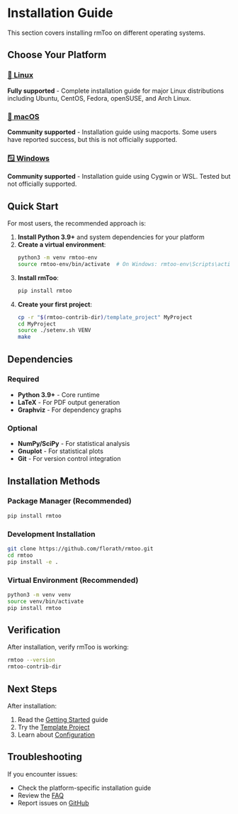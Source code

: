 # Installation Guide

This section covers installing rmToo on different operating systems.

## Choose Your Platform

### [🐧 Linux](linux.md)
**Fully supported** - Complete installation guide for major Linux distributions including Ubuntu, CentOS, Fedora, openSUSE, and Arch Linux.

### [🍎 macOS](macos.md)
**Community supported** - Installation guide using macports. Some users have reported success, but this is not officially supported.

### [🪟 Windows](windows.md)
**Community supported** - Installation guide using Cygwin or WSL. Tested but not officially supported.

## Quick Start

For most users, the recommended approach is:

1. **Install Python 3.9+** and system dependencies for your platform
2. **Create a virtual environment**:
   ```bash
   python3 -m venv rmtoo-env
   source rmtoo-env/bin/activate  # On Windows: rmtoo-env\Scripts\activate
   ```
3. **Install rmToo**:
   ```bash
   pip install rmtoo
   ```
4. **Create your first project**:
   ```bash
   cp -r "$(rmtoo-contrib-dir)/template_project" MyProject
   cd MyProject
   source ./setenv.sh VENV
   make
   ```

## Dependencies

### Required
- **Python 3.9+** - Core runtime
- **LaTeX** - For PDF output generation
- **Graphviz** - For dependency graphs

### Optional
- **NumPy/SciPy** - For statistical analysis
- **Gnuplot** - For statistical plots
- **Git** - For version control integration

## Installation Methods

### Package Manager (Recommended)
```bash
pip install rmtoo
```

### Development Installation
```bash
git clone https://github.com/florath/rmtoo.git
cd rmtoo
pip install -e .
```

### Virtual Environment (Recommended)
```bash
python3 -m venv venv
source venv/bin/activate
pip install rmtoo
```

## Verification

After installation, verify rmToo is working:
```bash
rmtoo --version
rmtoo-contrib-dir
```

## Next Steps

After installation:
1. Read the [Getting Started](../getting-started/) guide
2. Try the [Template Project](../getting-started/template-project.md)
3. Learn about [Configuration](../configuration/)

## Troubleshooting

If you encounter issues:
- Check the platform-specific installation guide
- Review the [FAQ](../../faq.md)
- Report issues on [GitHub](https://github.com/florath/rmtoo/issues)